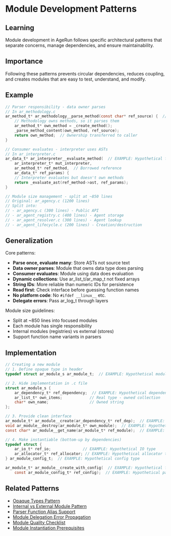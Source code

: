 # Module Development Patterns

## Learning

Module development in AgeRun follows specific architectural patterns that separate concerns, manage dependencies, and ensure maintainability.

## Importance

Following these patterns prevents circular dependencies, reduces coupling, and creates modules that are easy to test, understand, and modify.

## Example

```c
// Parser responsibility - data owner parses
// In ar_methodology.c
ar_method_t* ar_methodology__parse_method(const char* ref_source) {  // EXAMPLE: Hypothetical function showing pattern
    // Methodology owns methods, so it parses them
    ar_method_t* own_method = _create_method();
    _parse_method_content(own_method, ref_source);
    return own_method;  // Ownership transferred to caller
}

// Consumer evaluates - interpreter uses ASTs
// In ar_interpreter.c  
ar_data_t* ar_interpreter__evaluate_method(  // EXAMPLE: Hypothetical function showing pattern
    ar_interpreter_t* mut_interpreter,
    ar_method_t* ref_method,  // Borrowed reference
    ar_data_t* ref_params) {
    // Interpreter evaluates but doesn't own methods
    return _evaluate_ast(ref_method->ast, ref_params);
}

// Module size management - split at ~850 lines
// Original: ar_agency.c (1200 lines)
// Split into:
// - ar_agency.c (300 lines) - Public API
// - ar_agent_registry.c (400 lines) - Agent storage
// - ar_agent_resolver.c (300 lines) - Agent lookup
// - ar_agent_lifecycle.c (200 lines) - Creation/destruction
```

## Generalization

Core patterns:
- **Parse once, evaluate many**: Store ASTs not source text
- **Data owner parses**: Module that owns data type does parsing
- **Consumer evaluates**: Module using data does evaluation  
- **Dynamic collections**: Use ar_list_t/ar_map_t not fixed arrays
- **String IDs**: More reliable than numeric IDs for persistence
- **Read first**: Check interface before guessing function names
- **No platform code**: No `#ifdef __linux__` etc.
- **Delegate errors**: Pass ar_log_t through layers

Module size guidelines:
- Split at ~850 lines into focused modules
- Each module has single responsibility
- Internal modules (registries) vs external (stores)
- Support function name variants in parsers

## Implementation

```c
// Creating a new module
// 1. Define opaque type in header
typedef struct ar_module_s ar_module_t;  // EXAMPLE: Hypothetical module type

// 2. Hide implementation in .c file
struct ar_module_s {
    ar_dependency_t* ref_dependency;  // EXAMPLE: Hypothetical dependency type
    ar_list_t* own_items;            // Real type - owned collection
    char* own_name;                  // Owned string
};

// 3. Provide clean interface
ar_module_t* ar_module__create(ar_dependency_t* ref_dep);  // EXAMPLE: Hypothetical function
void ar_module__destroy(ar_module_t* own_module);  // EXAMPLE: Hypothetical function
const char* ar_module__get_name(ar_module_t* ref_module);  // EXAMPLE: Hypothetical function

// 4. Make instantiable (bottom-up by dependencies)
typedef struct {
    ar_io_t* ref_io;              // EXAMPLE: Hypothetical IO type
    ar_allocator_t* ref_allocator; // EXAMPLE: Hypothetical allocator type
} ar_module_config_t;  // EXAMPLE: Hypothetical config type

ar_module_t* ar_module__create_with_config(  // EXAMPLE: Hypothetical function
    const ar_module_config_t* ref_config);  // EXAMPLE: Hypothetical parameter type
```

## Related Patterns
- [Opaque Types Pattern](opaque-types-pattern.md)
- [Internal vs External Module Pattern](internal-vs-external-module-pattern.md)
- [Parser Function Alias Support](parser-function-alias-support.md)
- [Module Delegation Error Propagation](module-delegation-error-propagation.md)
- [Module Quality Checklist](module-quality-checklist.md)
- [Module Instantiation Prerequisites](module-instantiation-prerequisites.md)